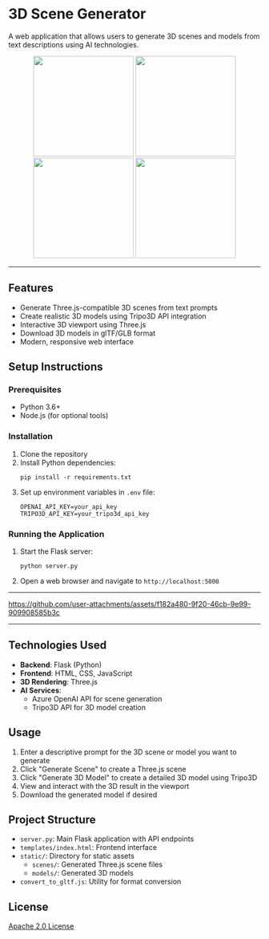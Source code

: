 # 3D Scene Generator

A web application that allows users to generate 3D scenes and models from text descriptions using AI technologies.

<p align="center">
  <img src="https://github.com/user-attachments/assets/a09ecc96-4a60-4fe3-b1c7-614531fb2861" width="200"/>
  <img src="https://github.com/user-attachments/assets/28a5ef55-ad95-48d9-a0a4-24d9ee69411f" width="200"/>
  <img src="https://github.com/user-attachments/assets/245b76bd-bee4-4bed-b9e9-6e593d76bd0b" width="200"/>
  <img src="https://github.com/user-attachments/assets/f8d1bf1c-b775-408d-9819-f21168360038" width="200"/>
</p>


---


## Features

- Generate Three.js-compatible 3D scenes from text prompts
- Create realistic 3D models using Tripo3D API integration
- Interactive 3D viewport using Three.js
- Download 3D models in glTF/GLB format
- Modern, responsive web interface

## Setup Instructions

### Prerequisites

- Python 3.6+
- Node.js (for optional tools)

### Installation

1. Clone the repository
2. Install Python dependencies:
   ```
   pip install -r requirements.txt
   ```
3. Set up environment variables in `.env` file:
   ```
   OPENAI_API_KEY=your_api_key
   TRIPO3D_API_KEY=your_tripo3d_api_key
   ```

### Running the Application

1. Start the Flask server:
   ```
   python server.py
   ```
2. Open a web browser and navigate to `http://localhost:5000`

---



https://github.com/user-attachments/assets/f182a480-9f20-46cb-9e99-909908585b3c



---


## Technologies Used

- **Backend**: Flask (Python)
- **Frontend**: HTML, CSS, JavaScript
- **3D Rendering**: Three.js
- **AI Services**:
  - Azure OpenAI API for scene generation
  - Tripo3D API for 3D model creation


## Usage

1. Enter a descriptive prompt for the 3D scene or model you want to generate
2. Click "Generate Scene" to create a Three.js scene
3. Click "Generate 3D Model" to create a detailed 3D model using Tripo3D
4. View and interact with the 3D result in the viewport
5. Download the generated model if desired

## Project Structure

- `server.py`: Main Flask application with API endpoints
- `templates/index.html`: Frontend interface
- `static/`: Directory for static assets
  - `scenes/`: Generated Three.js scene files
  - `models/`: Generated 3D models
- `convert_to_gltf.js`: Utility for format conversion

## License

[Apache 2.0 License](LICENSE) 
